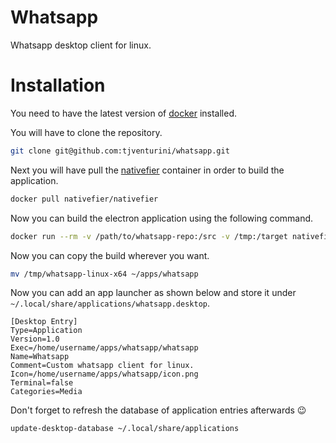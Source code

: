 # Whatsapp

Whatsapp desktop client for linux.

# Installation

You need to have the latest version of [docker](https://docs.docker.com/get-docker/) installed.

You will have to clone the repository.

```bash
git clone git@github.com:tjventurini/whatsapp.git
```

Next you will have pull the [nativefier](https://github.com/nativefier/nativefier) container in order to build the application.

```bash
docker pull nativefier/nativefier
```

Now you can build the electron application using the following command.

```bash
docker run --rm -v /path/to/whatsapp-repo:/src -v /tmp:/target nativefier/nativefier --icon /src/icon.png --name whatsapp -p linux -a x64 --single-instance --tray https://whatsapp.com/ /target/
```

Now you can copy the build wherever you want.

```bash
mv /tmp/whatsapp-linux-x64 ~/apps/whatsapp
```

Now you can add an app launcher as shown below and store it under `~/.local/share/applications/whatsapp.desktop`.

```
[Desktop Entry]
Type=Application
Version=1.0
Exec=/home/username/apps/whatsapp/whatsapp
Name=Whatsapp
Comment=Custom whatsapp client for linux.
Icon=/home/username/apps/whatsapp/icon.png
Terminal=false
Categories=Media
```

Don't forget to refresh the database of application entries afterwards 😉

```bash
update-desktop-database ~/.local/share/applications
```